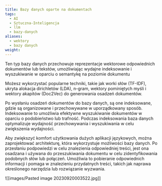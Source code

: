 ```yaml
---
title: Bazy danych oparte na dokumentach
tags:
  - AI
  - Sztuczna-Inteligencja
  - llm
  - bazy-danych
aliases:
  - wektory
  - bazy danych
weight:
---
```

Ten typ bazy danych przechowuje reprezentacje wektorowe odpowiednich dokumentów lub tekstów, umożliwiając wydajne indeksowanie i wyszukiwanie w oparciu o semantykę na poziomie dokumentu

Możesz wykorzystać popularne techniki, takie jak worki słów (TF-IDF), ukryta alokacja dirichletów (LDA), n-gram, wektory pominiętych myśli i wektory akapitów (Doc2Vec) do generowania osadzeń dokumentów.

Po wysłaniu osadzeń dokumentów do bazy danych, są one indeksowane, gdzie są organizowane i przechowywane w uporządkowany sposób. Indeksowanie to umożliwia efektywne wyszukiwanie dokumentów w oparciu o podobieństwo lub trafność. Podczas indeksowania baza danych optymalizuje wydajność przechowywania i wyszukiwania w celu zwiększenia wydajności.

Aby zwiększyć komfort użytkowania dużych aplikacji językowych, można zaprojektować architekturę, która wykorzystuje możliwości bazy danych. Po przesłaniu podpowiedzi w celu znalezienia odpowiedniej treści, jest ona osadzana i używana do przeszukiwania dokumentu w celu zidentyfikowania podobnych słów lub połączeń. Umożliwia to pobieranie odpowiednich informacji i pomaga w znalezieniu przydatnych treści, takich jak naprawa określonego narzędzia lub rozwiązanie wyzwania.

![[images/Pasted image 20230920003522.jpg]]